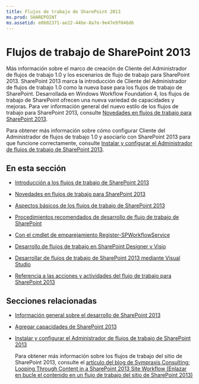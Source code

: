 ```yaml
---
title: Flujos de trabajo de SharePoint 2013
ms.prod: SHAREPOINT
ms.assetid: e0602371-ae22-44be-8a7e-9e47e9f046d6
---
```



# Flujos de trabajo de SharePoint 2013
Más información sobre el marco de creación de Cliente del Administrador de flujos de trabajo 1.0 y los escenarios de flujo de trabajo para SharePoint 2013.
SharePoint 2013 marca la introducción de Cliente del Administrador de flujos de trabajo 1.0 como la nueva base para los flujos de trabajo de SharePoint. Desarrollada en Windows Workflow Foundation 4, los flujos de trabajo de SharePoint ofrecen una nueva variedad de capacidades y mejoras. Para ver información general del nuevo estilo de los flujos de trabajo para SharePoint 2013, consulte  [Novedades en flujos de trabajo para SharePoint 2013](what-s-new-in-workflows-for-sharepoint-2013.md).
  
    
    

Para obtener más información sobre cómo configurar Cliente del Administrador de flujos de trabajo 1.0 y asociarlo con SharePoint 2013 para que funcione correctamente, consulte  [Instalar y configurar el Administrador de flujos de trabajo de SharePoint 2013](set-up-and-configure-sharepoint-2013-workflow-manager.md).
## En esta sección


-  [Introducción a los flujos de trabajo de SharePoint 2013](get-started-with-workflows-in-sharepoint-2013.md)
    
  
-  [Novedades en flujos de trabajo para SharePoint 2013](what-s-new-in-workflows-for-sharepoint-2013.md)
    
  
-  [Aspectos básicos de los flujos de trabajo de SharePoint 2013](sharepoint-2013-workflow-fundamentals.md)
    
  
-  [Procedimientos recomendados de desarrollo de flujo de trabajo de SharePoint](sharepoint-workflow-development-best-practices.md)
    
  
-  [Con el cmdlet de emparejamiento Register-SPWorkflowService](using-the-pairing-cmdlet-register-spworkflowservice.md)
    
  
-  [Desarrollo de flujos de trabajo en SharePoint Designer y Visio](workflow-development-in-sharepoint-designer-and-visio.md)
    
  
-  [Desarrollar de flujos de trabajo de SharePoint 2013 mediante Visual Studio](develop-sharepoint-2013-workflows-using-visual-studio.md)
    
  
-  [Referencia a las acciones y actividades del flujo de trabajo para SharePoint 2013](workflow-actions-and-activities-reference-for-sharepoint-2013.md)
    
  

## Secciones relacionadas


-  [Información general sobre el desarrollo de SharePoint 2013](sharepoint-2013-development-overview.md)
    
  
-  [Agregar capacidades de SharePoint 2013](add-sharepoint-2013-capabilities.md)
    
  
-  [Instalar y configurar el Administrador de flujos de trabajo de SharePoint 2013](set-up-and-configure-sharepoint-2013-workflow-manager.md)
    
    Para obtener más información sobre los flujos de trabajo del sitio de SharePoint 2013, consulte el  [artículo del blog de Sympraxis Consulting: Looping Through Content in a SharePoint 2013 Site Workflow (Enlazar en bucle el contenido en un flujo de trabajo del sitio de SharePoint 2013)](http://sympmarc.com/2016/01/14/looping-through-content-in-a-sharepoint-2013-site-workflow-part-1-introduction)
    
  

